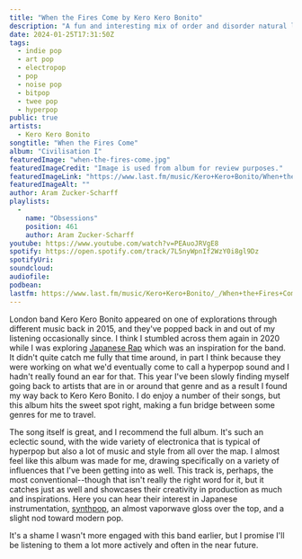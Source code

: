 ```yaml
---
title: "When the Fires Come by Kero Kero Bonito"
description: "A fun and interesting mix of order and disorder natural lush sound and electronic music"
date: 2024-01-25T17:31:50Z
tags:
  - indie pop
  - art pop
  - electropop
  - pop
  - noise pop
  - bitpop
  - twee pop
  - hyperpop
public: true
artists:
  - Kero Kero Bonito
songtitle: "When the Fires Come"
album: "Civilisation I"
featuredImage: "when-the-fires-come.jpg"
featuredImageCredit: "Image is used from album for review purposes."
featuredImageLink: "https://www.last.fm/music/Kero+Kero+Bonito/When+the+Fires+Come"
featuredImageAlt: ""
author: Aram Zucker-Scharff
playlists:
  -
    name: "Obsessions"
    position: 461
    author: Aram Zucker-Scharff
youtube: https://www.youtube.com/watch?v=PEAuoJRVgE8
spotify: https://open.spotify.com/track/7L5nyWpnIf2WzY0i8gl9Dz
spotifyUri: 
soundcloud:
audiofile:
podbean:
lastfm: https://www.last.fm/music/Kero+Kero+Bonito/_/When+the+Fires+Come
---
```


London band Kero Kero Bonito appeared on one of explorations through different music back in 2015, and they've popped back in and out of my listening occasionally since. I think I stumbled across them again in 2020 while I was exploring [Japanese Rap](https://open.spotify.com/playlist/45KMEP0Orv7i7XI4NaLVni?si=fc9f2bb9dbcf4b83) which was an inspiration for the band. It didn't quite catch me fully that time around, in part I think because they were working on what we'd eventually come to call a hyperpop sound and I hadn't really found an ear for that. This year I've been slowly finding myself going back to artists that are in or around that genre and as a result I found my way back to Kero Kero Bonito. I do enjoy a number of their songs, but this album hits the sweet spot right, making a fun bridge between some genres for me to travel. 

The song itself is great, and I recommend the full album. It's such an eclectic sound, with the wide variety of electronica that is typical of hyperpop but also a lot of music and style from all over the map. I almost feel like this album was made for me, drawing specifically on a variety of influences that I've been getting into as well. This track is, perhaps, the most conventional--though that isn't really the right word for it, but it catches just as well and showcases their creativity in production as much and inspirations. Here you can hear their interest in Japanese instrumentation, [synthpop](/tag/synthpop), an almost vaporwave gloss over the top, and a slight nod toward modern pop. 

It's a shame I wasn't more engaged with this band earlier, but I promise I'll be listening to them a lot more actively and often in the near future. 
		